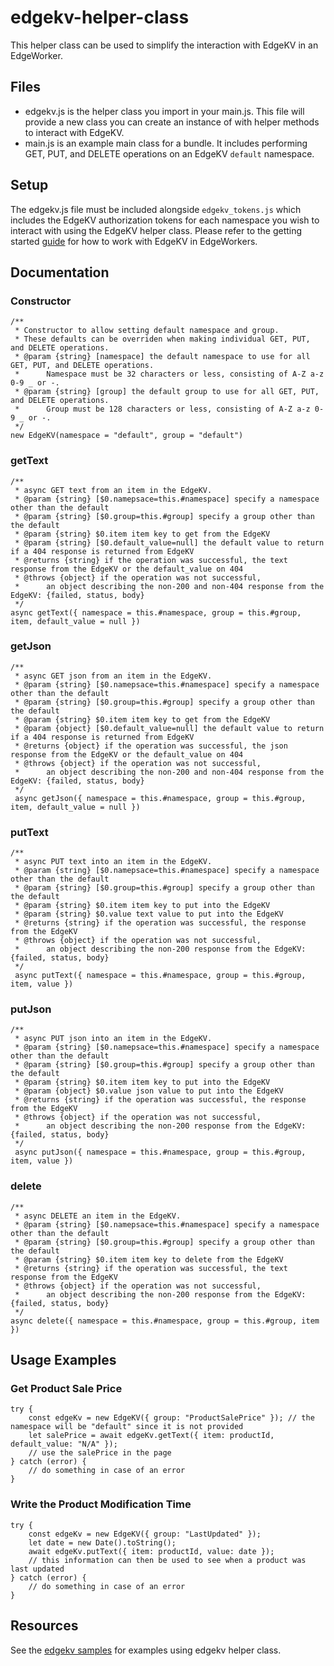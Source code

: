 # edgekv-helper-class

This helper class can be used to simplify the interaction with EdgeKV in an EdgeWorker.


## Files
* edgekv.js is the helper class you import in your main.js. This file will provide a new class you can create an instance of with helper methods to interact with EdgeKV.
* main.js is an example main class for a bundle. It includes performing GET, PUT, and DELETE operations on an EdgeKV `default` namespace.


## Setup
The edgekv.js file must be included alongside `edgekv_tokens.js` which includes the EdgeKV authorization tokens for each namespace you wish to interact with using the EdgeKV helper class. Please refer to the getting started [guide](https://github.com/akamai/edgeworkers-examples/edgekv/) for how to work with EdgeKV in EdgeWorkers.


## Documentation
### Constructor
	/**
	 * Constructor to allow setting default namespace and group.
	 * These defaults can be overriden when making individual GET, PUT, and DELETE operations.
	 * @param {string} [namespace] the default namespace to use for all GET, PUT, and DELETE operations.
	 * 		Namespace must be 32 characters or less, consisting of A-Z a-z 0-9 _ or -.
	 * @param {string} [group] the default group to use for all GET, PUT, and DELETE operations.
	 * 		Group must be 128 characters or less, consisting of A-Z a-z 0-9 _ or -.
	 */
	new EdgeKV(namespace = "default", group = "default")
### getText
	/**
	 * async GET text from an item in the EdgeKV.
	 * @param {string} [$0.namepsace=this.#namespace] specify a namespace other than the default
	 * @param {string} [$0.group=this.#group] specify a group other than the default
	 * @param {string} $0.item item key to get from the EdgeKV
	 * @param {string} [$0.default_value=null] the default value to return if a 404 response is returned from EdgeKV
	 * @returns {string} if the operation was successful, the text response from the EdgeKV or the default_value on 404
	 * @throws {object} if the operation was not successful,
	 * 		an object describing the non-200 and non-404 response from the EdgeKV: {failed, status, body}
	 */
	async getText({ namespace = this.#namespace, group = this.#group, item, default_value = null })
### getJson
	/**
	 * async GET json from an item in the EdgeKV.
	 * @param {string} [$0.namepsace=this.#namespace] specify a namespace other than the default
	 * @param {string} [$0.group=this.#group] specify a group other than the default
	 * @param {string} $0.item item key to get from the EdgeKV
	 * @param {object} [$0.default_value=null] the default value to return if a 404 response is returned from EdgeKV
	 * @returns {object} if the operation was successful, the json response from the EdgeKV or the default_value on 404
	 * @throws {object} if the operation was not successful,
	 * 		an object describing the non-200 and non-404 response from the EdgeKV: {failed, status, body}
	 */
	 async getJson({ namespace = this.#namespace, group = this.#group, item, default_value = null })
### putText
	/**
	 * async PUT text into an item in the EdgeKV.
	 * @param {string} [$0.namepsace=this.#namespace] specify a namespace other than the default
	 * @param {string} [$0.group=this.#group] specify a group other than the default
	 * @param {string} $0.item item key to put into the EdgeKV
	 * @param {string} $0.value text value to put into the EdgeKV
	 * @returns {string} if the operation was successful, the response from the EdgeKV
	 * @throws {object} if the operation was not successful,
	 * 		an object describing the non-200 response from the EdgeKV: {failed, status, body}
	 */
	 async putText({ namespace = this.#namespace, group = this.#group, item, value })
### putJson
	/**
	 * async PUT json into an item in the EdgeKV.
	 * @param {string} [$0.namepsace=this.#namespace] specify a namespace other than the default
	 * @param {string} [$0.group=this.#group] specify a group other than the default
	 * @param {string} $0.item item key to put into the EdgeKV
	 * @param {object} $0.value json value to put into the EdgeKV
	 * @returns {string} if the operation was successful, the response from the EdgeKV
	 * @throws {object} if the operation was not successful,
	 * 		an object describing the non-200 response from the EdgeKV: {failed, status, body}
	 */
	 async putJson({ namespace = this.#namespace, group = this.#group, item, value })
### delete
	/**
	 * async DELETE an item in the EdgeKV.
	 * @param {string} [$0.namepsace=this.#namespace] specify a namespace other than the default
	 * @param {string} [$0.group=this.#group] specify a group other than the default
	 * @param {string} $0.item item key to delete from the EdgeKV
	 * @returns {string} if the operation was successful, the text response from the EdgeKV
	 * @throws {object} if the operation was not successful,
	 * 		an object describing the non-200 response from the EdgeKV: {failed, status, body}
	 */
	async delete({ namespace = this.#namespace, group = this.#group, item })

## Usage Examples
### Get Product Sale Price
	try {
		const edgeKv = new EdgeKV({ group: "ProductSalePrice" }); // the namespace will be "default" since it is not provided
		let salePrice = await edgeKv.getText({ item: productId, default_value: "N/A" });
		// use the salePrice in the page
	} catch (error) {
		// do something in case of an error
	}
### Write the Product Modification Time
	try {
		const edgeKv = new EdgeKV({ group: "LastUpdated" });
		let date = new Date().toString();
		await edgeKv.putText({ item: productId, value: date });
		// this information can then be used to see when a product was last updated
	} catch (error) {
		// do something in case of an error
	}


## Resources
See the [edgekv samples](https://github.com/akamai/edgeworkers-examples/edgekv/) for examples using edgekv helper class.